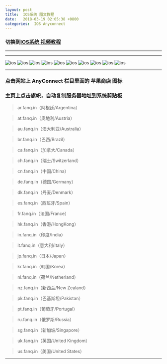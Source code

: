 ```yaml
---
layout: post
title:  IOS系统 图文教程
date:   2018-03-19 02:05:38 +0800
categories:  IOS Anyconnect
---
```


### 切换到[IOS系统 **视频教程**](/2018/03/ios/ "iOS")

****

<!-- ### 点击[注册台湾的苹果ID](https://appleid.apple.com/account?localang=TW-ZH&app_id=2083&returnURL=https%3A//secure2.store.apple.com/tw/shop/sign_in%3Fc%3DaHR0cHM6Ly9zdXBwb3J0LmFwcGxlLmNvbS96aC1jbi9IVDIwMTM1NHwxYW9zMTc3NzQ2YTNjNGQ1ZDgwMzI0ZDQ2OWMwOGI5MTVhYmU1ZTEyZDU2Mw%26r%3DSCDHYHP7CY4H9XK2H%26s%3DaHR0cHM6Ly9zdXBwb3J0LmFwcGxlLmNvbS96aC1jbi9IVDIwMTM1NHwxYW9zMTc3NzQ2YTNjNGQ1ZDgwMzI0ZDQ2OWMwOGI5MTVhYmU1ZTEyZDU2Mw#!&page=create "台湾")

### 本站提供临时苹果ID（台湾）：support@vipin.us 密码：1q2w3e4rA -->

****

![ios](/assets/images/ios/ios1.png "iOS")
![ios](/assets/images/ios/ios2.png "iOS")
![ios](/assets/images/ios/ios3.png "iOS")
![ios](/assets/images/ios/ios4.png "iOS")
![ios](/assets/images/ios/ios5.png "iOS")
![ios](/assets/images/ios/ios6.png "iOS")
![ios](/assets/images/ios/ios9.png "iOS")
![ios](/assets/images/ios/ios10.png "iOS")
![ios](/assets/images/ios/ios11.png "iOS")
![ios](/assets/images/ios/ios12.png "iOS")

****

<!--### 更换国外 AppleID
-->
### 点击网站上 AnyConnect 栏目里面的 **苹果商店** 图标

### 主页上点击旗帜，自动复制服务器地址到系统剪贴板

>ar.fanq.in（阿根廷/Argentina）

>at.fanq.in（奥地利/Austria）

>au.fanq.in（澳大利亚/Australia）

>br.fanq.in（巴西/Brazil）
 
>ca.fanq.in（加拿大/Canada）

>ch.fanq.in（瑞士/Switzerland）

>cn.fanq.in（中国/China）

>de.fanq.in（德国/Germany）

>dk.fanq.in（丹麦/Denmark）

>es.fanq.in（西班牙/Spain）

>fr.fanq.in（法国/France）

>hk.fanq.in（香港/HongKong）

>in.fanq.in（印度/India）

>it.fanq.in（意大利/Italy）

>jp.fanq.in（日本/Japan）

>kr.fanq.in（韩国/Korea）

>nl.fanq.in（荷兰/Netherland）

>nz.fanq.in（新西兰/New Zealand）

>pk.fanq.in（巴基斯坦/Pakistan）

>pt.fanq.in（葡萄牙/Portugal）

>ru.fanq.in（俄罗斯/Russia）

>sg.fanq.in（新加坡/Singapore）

>uk.fanq.in（英国/United Kingdom）

>us.fanq.in（美国/United States）

****
